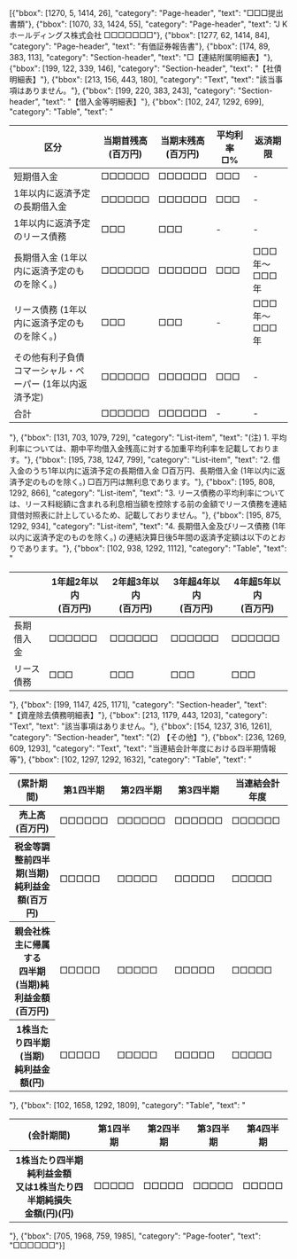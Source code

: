 [{"bbox": [1270, 5, 1414, 26], "category": "Page-header", "text": "□□□提出書類"}, {"bbox": [1070, 33, 1424, 55], "category": "Page-header", "text": "J K ホールディングス株式会社 □□□□□□□"}, {"bbox": [1277, 62, 1414, 84], "category": "Page-header", "text": "有価証券報告書"}, {"bbox": [174, 89, 383, 113], "category": "Section-header", "text": "□【連結附属明細表】"}, {"bbox": [199, 122, 339, 146], "category": "Section-header", "text": "【社債明細表】"}, {"bbox": [213, 156, 443, 180], "category": "Text", "text": "該当事項はありません。"}, {"bbox": [199, 220, 383, 243], "category": "Section-header", "text": "【借入金等明細表】"}, {"bbox": [102, 247, 1292, 699], "category": "Table", "text": "<table><thead><tr><th>区分</th><th>当期首残高<br>(百万円)</th><th>当期末残高<br>(百万円)</th><th>平均利率<br>□%</th><th>返済期限</th></tr></thead><tbody><tr><td>短期借入金</td><td>□□□□□□</td><td>□□□□□□</td><td>□□□</td><td>-</td></tr><tr><td>1年以内に返済予定の長期借入金</td><td>□□□□□□</td><td>□□□□□□</td><td>□□□</td><td>-</td></tr><tr><td>1年以内に返済予定のリース債務</td><td>□□□</td><td>□□□</td><td>-</td><td>-</td></tr><tr><td>長期借入金 (1年以内に返済予定のものを除く。)</td><td>□□□□□□</td><td>□□□□□□</td><td>□□□</td><td>□□□年～<br>□□□年</td></tr><tr><td>リース債務 (1年以内に返済予定のものを除く。)</td><td>□□□</td><td>□□□</td><td>-</td><td>□□□年～<br>□□□年</td></tr><tr><td>その他有利子負債<br>コマーシャル・ペーパー (1年以内返済予定)</td><td>□□□□□□</td><td>□□□□□□</td><td>□□□</td><td>-</td></tr><tr><td>合計</td><td>□□□□□□</td><td>□□□□□□</td><td>-</td><td>-</td></tr></tbody></table>"}, {"bbox": [131, 703, 1079, 729], "category": "List-item", "text": "(注) 1. 平均利率については、期中平均借入金残高に対する加重平均利率を記載しております。"}, {"bbox": [195, 738, 1247, 799], "category": "List-item", "text": "2. 借入金のうち1年以内に返済予定の長期借入金 □百万円、長期借入金 (1年以内に返済予定のものを除く。) □百万円は無利息であります。"}, {"bbox": [195, 808, 1292, 866], "category": "List-item", "text": "3. リース債務の平均利率については、リース料総額に含まれる利息相当額を控除する前の金額でリース債務を連結貸借対照表に計上しているため、記載しておりません。"}, {"bbox": [195, 875, 1292, 934], "category": "List-item", "text": "4. 長期借入金及びリース債務 (1年以内に返済予定のものを除く。) の連結決算日後5年間の返済予定額は以下のとおりであります。"}, {"bbox": [102, 938, 1292, 1112], "category": "Table", "text": "<table><thead><tr><th></th><th>1年超2年以内<br>(百万円)</th><th>2年超3年以内<br>(百万円)</th><th>3年超4年以内<br>(百万円)</th><th>4年超5年以内<br>(百万円)</th></tr></thead><tbody><tr><td>長期借入金</td><td>□□□□□□</td><td>□□□□□□</td><td>□□□□□□</td><td>□□□□□□</td></tr><tr><td>リース債務</td><td>□□□</td><td>□□□</td><td>□□□</td><td>□□□</td></tr></tbody></table>"}, {"bbox": [199, 1147, 425, 1171], "category": "Section-header", "text": "【資産除去債務明細表】"}, {"bbox": [213, 1179, 443, 1203], "category": "Text", "text": "該当事項はありません。"}, {"bbox": [154, 1237, 316, 1261], "category": "Section-header", "text": "(2) 【その他】"}, {"bbox": [236, 1269, 609, 1293], "category": "Text", "text": "当連結会計年度における四半期情報等"}, {"bbox": [102, 1297, 1292, 1632], "category": "Table", "text": "<table><thead><tr><th>(累計期間)</th><th>第1四半期</th><th>第2四半期</th><th>第3四半期</th><th>当連結会計年度</th></tr></thead><tbody><tr><th>売上高(百万円)</th><td>□□□□□□</td><td>□□□□□□</td><td>□□□□□□</td><td>□□□□□□</td></tr><tr><th>税金等調整前四半期(当期)<br>純利益金額(百万円)</th><td>□□□□□</td><td>□□□□□</td><td>□□□□□</td><td>□□□□□</td></tr><tr><th>親会社株主に帰属する<br>四半期(当期)純利益金額<br>(百万円)</th><td>□□□□□</td><td>□□□□□</td><td>□□□□□</td><td>□□□□□</td></tr><tr><th>1株当たり四半期(当期)<br>純利益金額(円)</th><td>□□□□□</td><td>□□□□□</td><td>□□□□□</td><td>□□□□□</td></tr></tbody></table>"}, {"bbox": [102, 1658, 1292, 1809], "category": "Table", "text": "<table><thead><tr><th>(会計期間)</th><th>第1四半期</th><th>第2四半期</th><th>第3四半期</th><th>第4四半期</th></tr></thead><tbody><tr><th>1株当たり四半期純利益金額<br>又は1株当たり四半期純損失<br>金額(円)(円)</th><td>□□□□□</td><td>□□□□□</td><td>□□□□□</td><td>□□□□□</td></tr></tbody></table>"}, {"bbox": [705, 1968, 759, 1985], "category": "Page-footer", "text": "□□□□□□"}]